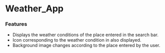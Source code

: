 # Weather_App

### Features

  - Displays the weather conditions of the place entered in the search bar.
  - Icon corresponding to the weather condition in also displayed.
  - Background image changes according to the place entered by the user.
